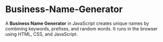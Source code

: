 # Business-Name-Generator
A **Business Name Generator** in JavaScript creates unique names by combining keywords, prefixes, and random words. It runs in the browser using HTML, CSS, and JavaScript.
